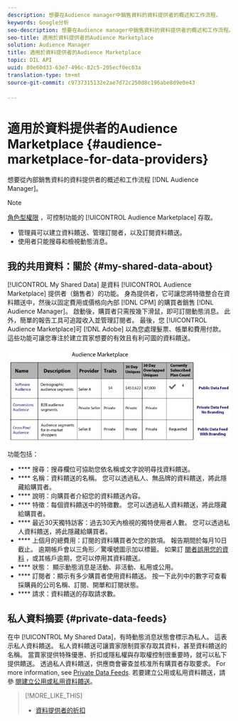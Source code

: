 ```yaml
---
description: 想要在Audience manager中銷售資料的資料提供者的概述和工作流程。
keywords: Google分析
seo-description: 想要在Audience manager中銷售資料的資料提供者的概述和工作流程。
seo-title: 適用於資料提供者的Audience Marketplace
solution: Audience Manager
title: 適用於資料提供者的Audience Marketplace
topic: DIL API
uuid: 80e60d33-63e7-496c-82c5-205ecf0ec03a
translation-type: tm+mt
source-git-commit: c9737315132e2ae7d72c250d8c196abe8d9e0e43

---
```



# 適用於資料提供者的Audience Marketplace {#audience-marketplace-for-data-providers}

想要從內部銷售資料的資料提供者的概述和工作流程 [!DNL Audience Manager]。

<!-- c_marketplace_provider.xml -->

>[!NOTE]
>
>[角色型權限](../../../reporting/reports-dashboard.md) ，可控制功能的 [!UICONTROL Audience Marketplace] 存取。
>
>* 管理員可以建立資料饋送、管理訂閱者，以及訂閱資料饋送。
>* 使用者只能搜尋和檢視動態消息。


## 我的共用資料：關於 {#my-shared-data-about}

[!UICONTROL My Shared Data] 是資料 [!UICONTROL Audience Marketplace] 提供者（銷售者）的功能。 身為提供者，它可讓您將特徵整合在資料饋送中，然後以固定費用或價格向內部 [!DNL CPM] 的購買者銷售 [!DNL Audience Manager]。 啟動後，購買者只需按幾下滑鼠，即可訂閱動態消息。 此外，簡單的報告工具可追蹤收入並管理訂閱者。 最後，您 [!UICONTROL Audience Marketplace]可 [!DNL Adobe] 以為您處理髮票、帳單和費用付款。 這些功能可讓您專注於建立買家想要的有效且有利可圖的資料饋送。

![](assets/seller_marketplace.png)

<!-- c_myshared_data.xml -->

功能包括：

* **** 搜尋：搜尋欄位可協助您依名稱或文字說明尋找資料饋送。
* **** 名稱：資料饋送的名稱。 您可以透過私人、無品牌的資料饋送，將此隱藏給購買者。
* **** 說明：向購買者介紹您的資料饋送內容。
* **** 特徵：每個資料饋送中的特徵數。 您可以透過私人資料饋送，將此隱藏給購買者。
* **** 最近30天獨特訪客：過去30天內檢視的獨特使用者人數。 您可以透過私人資料饋送，將此隱藏給購買者。
* **** 上個月的總費用：訂閱的資料購買者欠您的款項。 報告期間於每月10日截止。 逾期帳戶會以三角形／驚嘆號圖示加以標籤。 如果訂 [閱者誤用您的資料](../../../features/audience-marketplace/marketplace-data-providers/marketplace-create-manage-feeds.md#deactivate-data-feed) ，或其帳戶逾期，您可以停用其資料饋送。
* **** 狀態： 顯示動態消息是活動、非活動、私用或公用。
* **** 訂閱者：顯示有多少購買者使用資料饋送。 按一下此列中的數字可查看採購員的公司名稱、訂閱、開單和訂閱狀態。
* **** 請求：資料饋送的存取請求數。

## 私人資料摘要 {#private-data-feeds}

在中 [!UICONTROL My Shared Data]，有時動態消息狀態會標示為私人。 這表示私人資料饋送。 私人資料饋送可讓賣家限制買家存取其資料，甚至資料饋送的名稱。 當賣家提供特殊優惠、折扣或隱私權與存取權控制很重要時，就可以私下提供饋送。 透過私人資料饋送，供應商會審查並核准所有購買者存取要求。 For more information, see [Private Data Feeds](../../../features/audience-marketplace/marketplace-private-feeds.md). 若要建立公用或私用資料饋送，請參 [閱建立公用或私用資料饋送](../../../features/audience-marketplace/marketplace-data-providers/marketplace-create-manage-feeds.md#create-public-private-data-feed)。

>[!MORE_LIKE_THIS]
>
>* [資料提供者的折扣](../../../features/audience-marketplace/marketplace-data-providers/marketplace-create-manage-feeds.md#discounts)

